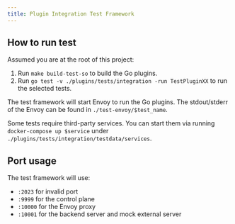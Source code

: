 ```yaml
---
title: Plugin Integration Test Framework
---
```


## How to run test

Assumed you are at the root of this project:

1. Run `make build-test-so` to build the Go plugins.
2. Run `go test -v ./plugins/tests/integration -run TestPluginXX` to run the selected tests.

The test framework will start Envoy to run the Go plugins. The stdout/stderr of the Envoy can be found in `./test-envoy/$test_name`.

Some tests require third-party services. You can start them via running `docker-compose up $service` under `./plugins/tests/integration/testdata/services`.

## Port usage

The test framework will use:

* `:2023` for invalid port
* `:9999` for the control plane
* `:10000` for the Envoy proxy
* `:10001` for the backend server and mock external server
